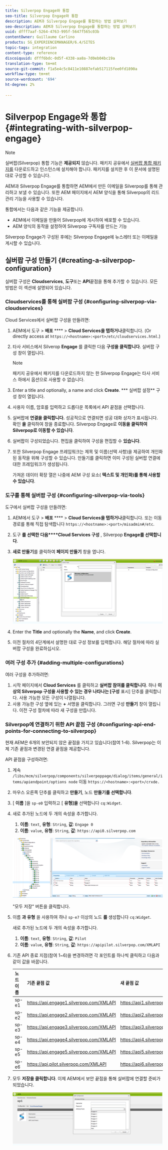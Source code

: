 ```yaml
---
title: Silverpop Engage와 통합
seo-title: Silverpop Engage와 통합
description: AEM과 Silverpop Engage를 통합하는 방법 살펴보기
seo-description: AEM과 Silverpop Engage를 통합하는 방법 살펴보기
uuid: dfff7aaf-5264-4763-995f-5647f565c03b
contentOwner: Guillaume Carlino
products: SG_EXPERIENCEMANAGER/6.4/SITES
topic-tags: integration
content-type: reference
discoiquuid: dfff6bdc-0d5f-4338-aa8a-7d0eb04bc19a
translation-type: tm+mt
source-git-commit: f1a5e4c5c8411e10887efab517115fee0fd1890a
workflow-type: tm+mt
source-wordcount: '694'
ht-degree: 2%

---
```



# Silverpop Engage와 통합{#integrating-with-silverpop-engage}

>[!NOTE]
>
>실버팝(Silverpop) 통합 기능은 **제공되지** 않습니다. 패키지 공유에서 [실버팝 통합 패키지를](https://www.adobeaemcloud.com/content/marketplace/marketplaceProxy.html?packagePath=/content/companies/public/adobe/packages/aem620/product/cq-mcm-integrations-silverpop-content) 다운로드하고 인스턴스에 설치해야 합니다. 패키지를 설치한 후 이 문서에 설명된 대로 구성할 수 있습니다.

AEM과 Silverpop Engage를 통합하면 AEM에서 만든 이메일을 Silverpop를 통해 관리하고 보낼 수 있습니다. 또한 AEM 페이지에서 AEM 양식을 통해 Silverpop의 리드 관리 기능을 사용할 수 있습니다.

통합에서는 다음과 같은 기능을 제공합니다.

* AEM에서 이메일을 만들어 Silverpop에 게시하여 배포할 수 있습니다.
* AEM 양식의 동작을 설정하여 Silverpop 구독자를 만드는 기능

Silverpop Engage가 구성된 후에는 Silverpop Engage에 뉴스레터 또는 이메일을 게시할 수 있습니다.

## 실버팝 구성 만들기 {#creating-a-silverpop-configuration}

실버팝 구성은 **Cloudservices**, **도구**&#x200B;또는 **API**&#x200B;끝점을 통해 추가할 수 있습니다. 모든 방법은 이 섹션에 설명되어 있습니다.

### Cloudservices를 통해 실버팝 구성 {#configuring-silverpop-via-cloudservices}

Cloud Services에서 실버팝 구성을 만들려면:

1. AEM에서 도구 > **배포** **** > **Cloud Services을 탭하거나**&#x200B;클릭합니다. (Or directly access at `https://<hostname>:<port>/etc/cloudservices.html`.)
1. 타사 서비스에서 Silverop **Engage** 를 클릭한 다음 **구성을 클릭합니다**. 실버팝 구성 창이 열립니다.

   >[!NOTE]
   >
   >패키지 공유에서 패키지를 다운로드하지 않는 한 Silverpop Engage는 타사 서비스 하에서 옵션으로 사용할 수 없습니다.

1. Enter a title and optionally, a name and click **Create**. *** 실버팝 설정** 구성 창이 열립니다.
1. 사용자 이름, 암호를 입력하고 드롭다운 목록에서 API 끝점을 선택합니다.
1. 실버팝에 **연결을 클릭합니다.** 성공적으로 연결되면 성공 대화 상자가 표시됩니다. 확인 **을** 클릭하여 창을 종료합니다. Silverpop Engage로 **이동을 클릭하여 Silverpop로 이동할 수 있습니다**.
1. 실버팝이 구성되었습니다. 편집을 클릭하여 구성을 편집할 수 **있습니다**.
1. 또한 Silverpop Engage 프레임워크는 제목 및 이름(선택 사항)을 제공하여 개인화된 동작을 위해 구성할 수 있습니다. 만들기를 클릭하면 이미 구성된 실버팝 연결에 대한 프레임워크가 생성됩니다.

   가져온 데이터 확장 열은 나중에 AEM 구성 요소( **텍스트 및 개인화)를 통해 사용할 수 있습니다**.

### 도구를 통해 실버팝 구성 {#configuring-silverpop-via-tools}

도구에서 실버팝 구성을 만들려면:

1. AEM에서 도구 > **배포** **** > **Cloud Services을 탭하거나**&#x200B;클릭합니다. 또는 이동 경로를 통해 직접 탐색합니다 `https://<hostname>:<port>/misadmin#/etc`.
1. 도구 **를 선택한 다음****Cloud Services 구성** , Silverpop **Engage를 선택합니다**.
1. **새로 만들기**&#x200B;를 클릭하여 **페이지 만들기** 창을 엽니다.

   ![chlimage_1-44](assets/chlimage_1-44.jpeg)

1. Enter the **Title** and optionally the **Name**, and click **Create**.
1. 이전 절차의 4단계에서 설명한 대로 구성 정보를 입력합니다. 해당 절차에 따라 실버팝 구성을 완료하십시오.

### 여러 구성 추가 {#adding-multiple-configurations}

여러 구성을 추가하려면:

1. 시작 페이지에서 **Cloud Services** 를 클릭하고 **실버팝 참여를 클릭합니다**. 하나 **이상의 Silverpop 구성을 사용할 수 있는 경우 나타나는 [구성** 표시] 단추를 클릭합니다. 사용 가능한 모든 구성이 나열됩니다.
1. 사용 가능한 구성 옆에 있는 **+** 서명을 클릭합니다. 그러면 구성 **만들기** 창이 열립니다. 이전 구성 절차에 따라 새 구성을 만듭니다.

### Silverpop에 연결하기 위한 API 끝점 구성 {#configuring-api-end-points-for-connecting-to-silverpop}

현재 AEM은 6개의 보안되지 않은 끝점을 가지고 있습니다(참여 1-6). Silverpop는 이제 기존 끝점과 변경된 연결 끝점을 제공합니다.

API 끝점을 구성하려면:

1. 계속 `/libs/mcm/silverpop/components/silverpoppage/dialog/items/general/items/apiendpoint/options node` 이동 `https://<hostname>:<port>/crxde.`
1. 마우스 오른쪽 단추를 클릭하고 **만들기**, 노드 **만들기를 선택합니다**.
1. [ **이름** ]을 `sp-e0` 입력하고 [ **유형]을** 선택합니다 `cq:Widget`.
1. 새로 추가된 노드에 두 개의 속성을 추가합니다.

   1. **이름**: `text`, **유형**: `String`, **값**: `Engage 0`
   1. **이름**: `value`, **유형**: `String`, **값**: `https://api0.silverpop.com`

   ![chlimage_1-286](assets/chlimage_1-286.png)

   &quot;모두 저장&quot; 버튼을 클릭합니다.

1. 이름 **과 유형** 을 사용하여 하나 `sp-e7` 이상의 노드 **를** 생성합니다 `cq:Widget`.

   새로 추가된 노드에 두 개의 속성을 추가합니다.

   1. **이름**: `text`, **유형**: `String`, **값**: `Pilot`
   1. **이름**: `value`, **유형**: `String`, **값**: `https://apipilot.silverpop.com/XMLAPI`

1. 기존 API 종료 지점(참여 1~6)을 변경하려면 각 포인트를 하나씩 클릭하고 다음과 같이 값을 바꿉니다.

   | **노드 이름** | **기존 끝점 값** | **새 끝점 값** |
   |---|---|---|
   | sp-e1 | https://api.engage1.silverpop.com/XMLAPI | https://api1.silverpop.com |
   | sp-e2 | https://api.engage2.silverpop.com/XMLAPI | https://api2.silverpop.com |
   | sp-e3 | https://api.engage3.silverpop.com/XMLAPI | https://api3.silverpop.com |
   | sp-e4 | https://api.engage4.silverpop.com/XMLAPI | https://api4.silverpop.com |
   | sp-e5 | https://api.engage5.silverpop.com/XMLAPI | https://api5.silverpop.com |
   | sp-e6 | https://api.pilot.silverpop.com/XMLAPI | https://api6.silverpop.com |

1. 모두 **저장을 클릭합니다**. 이제 AEM에서 보안 끝점을 통해 실버팝에 연결할 준비가 되었습니다.

   ![chlimage_1-45](assets/chlimage_1-45.jpeg)

